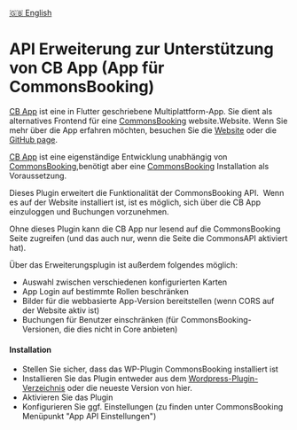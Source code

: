 [:uk: English](https://github.com/printpagestopdf/api-for-cb-app)

# API Erweiterung zur Unterstützung von CB App (App für CommonsBooking)

[CB App](https://printpagestopdf.github.io/cb_app/) ist eine in Flutter geschriebene Multiplattform-App. Sie dient als alternatives Frontend für eine [CommonsBooking](https://commonsbooking.org/) website.Website. Wenn Sie mehr über die App erfahren möchten, besuchen Sie die [Website](https://printpagestopdf.github.io/cb_app/) oder die [GitHub page](https://github.com/printpagestopdf/cb_app).

[CB App](https://printpagestopdf.github.io/cb_app/) ist eine eigenständige Entwicklung unabhängig von [CommonsBooking](https://commonsbooking.org/),benötigt aber eine [CommonsBooking](https://wordpress.org/plugins/commonsbooking/) Installation als Voraussetzung.

Dieses Plugin erweitert die Funktionalität der CommonsBooking API.  Wenn es auf der Website installiert ist, ist es möglich, sich über die CB App einzuloggen und Buchungen vorzunehmen.

Ohne dieses Plugin kann die CB App nur lesend auf die CommonsBooking Seite zugreifen (und das auch nur, wenn die Seite die CommonsAPI aktiviert hat).

Über das Erweiterungsplugin ist außerdem folgendes möglich:

- Auswahl zwischen verschiedenen konfigurierten Karten
- App Login auf bestimmte Rollen beschränken
- Bilder für die webbasierte App-Version bereitstellen (wenn CORS auf der Website aktiv ist)
- Buchungen für Benutzer einschränken (für CommonsBooking-Versionen, die dies nicht in Core anbieten)

#### **Installation**

- Stellen Sie sicher, dass das WP-Plugin CommonsBooking installiert ist
- Installieren Sie das Plugin entweder aus dem [Wordpress-Plugin-Verzeichnis](https://wordpress.org/plugins/api-for-cb-app/) oder die neueste Version von hier.
- Aktivieren Sie das Plugin
- Konfigurieren Sie ggf. Einstellungen (zu finden unter CommonsBooking Menüpunkt "App API Einstellungen")
